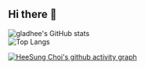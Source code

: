 ## Hi there 👋

![gladhee's GitHub stats](https://github-readme-stats.vercel.app/api?username=gladhee&show_icons=true&theme=radical&hide=stars,contribs&count_private=true)
<br />
![Top Langs](https://github-readme-stats.vercel.app/api/top-langs/?username=gladhee&layout=compact&theme=tokyonight)

[![HeeSung Choi's github activity graph](https://github-readme-activity-graph.vercel.app/graph?username=gladhee&theme=tokyo-night)](https://github.com/gladhee/github-readme-activity-graph)

<!--
**gladhee/gladhee** is a ✨ _special_ ✨ repository because its `README.md` (this file) appears on your GitHub profile.

Here are some ideas to get you started:

- 🔭 I’m currently working on ...
- 🌱 I’m currently learning ...
- 👯 I’m looking to collaborate on ...
- 🤔 I’m looking for help with ...
- 💬 Ask me about ...
- 📫 How to reach me: ...
- 😄 Pronouns: ...
- ⚡ Fun fact: ...
-->
